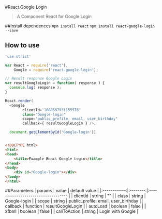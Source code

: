#React Google Login

> A Component React for Google Login

##Install dependences
``` npm install react ```
``` npm install react-google-login --save ```

## How to use
```JAVASCRIPT
'use strict'

var React = require('react'),
    Google = require('react-google-login');

// Result response Google Login
var resultGoogleLogin = function( response ) {
  console.log( response );
}

React.render(
  <Google
        clientId="1088597931155576"
        class="Google-login"
        scope="public_profile, email, user_birthday"
        callback={ resultGoogleLogin } />,

  document.getElementById('Google-login'))

```

```HTML

<!DOCTYPE html>
<html>
<head>
    <title>Example React Google Login</title>
</head>
<body>
    <div id="Google-login"></div>
</body>
</html>

```

##Parameters
|    params    |   value  |             default value            |
|:------------:|:--------:|:------------------------------------:|
|     clientId |  string  |                  ""                  |
|     class    |  string  |            Google-login            |
|     scope    |  string  | public_profile, email, user_birthday |
|   callback   | function |          resultGoogleLogin         |
|   autoLoad   |  boolean |                 false                |
|     xfbml    |  boolean |                 false                |
| callToAction |  string  |          Login with Google         |
